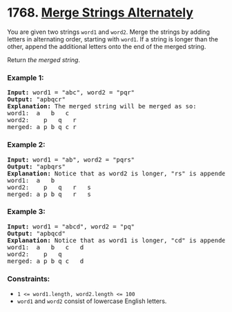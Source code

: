 # 1768. [Merge Strings Alternately](https://leetcode.com/problems/merge-strings-alternately/?envType=study-plan-v2&id=leetcode-75)

You are given two strings `word1` and `word2`. Merge the strings by adding letters in alternating order, starting with `word1`. If a string is longer than the other, append the additional letters onto the end of the merged string.

Return _the merged string_.

### **Example 1:**

<pre>
<strong>Input:</strong> word1 = "abc", word2 = "pqr"
<strong>Output:</strong> "apbqcr"
<strong>Explanation:</strong> The merged string will be merged as so:
word1:  a   b   c
word2:    p   q   r
merged: a p b q c r
</pre>

### **Example 2:**

<pre>
<strong>Input:</strong> word1 = "ab", word2 = "pqrs"
<strong>Output:</strong> "apbqrs"
<strong>Explanation:</strong> Notice that as word2 is longer, "rs" is appended to the end.
word1:  a   b
word2:    p   q   r   s
merged: a p b q   r   s
</pre>

### **Example 3:**

<pre>
<strong>Input:</strong> word1 = "abcd", word2 = "pq"
<strong>Output:</strong> "apbqcd"
<strong>Explanation:</strong> Notice that as word1 is longer, "cd" is appended to the end.
word1:  a   b   c   d
word2:    p   q
merged: a p b q c   d
</pre>

### **Constraints:**

- `1 <= word1.length, word2.length <= 100`
- `word1` and `word2` consist of lowercase English letters.
